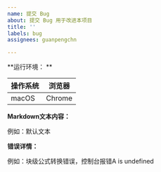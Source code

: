 ```yaml
---
name: 提交 Bug 
about: 提交 Bug 用于改进本项目
title: ''
labels: bug
assignees: guanpengchn

---
```


**运行环境： **

|操作系统|浏览器|
|---|---|
|macOS|Chrome|

**Markdown文本内容：**

例如：默认文本

**错误详情：**

例如：块级公式转换错误，控制台报错A is undefined